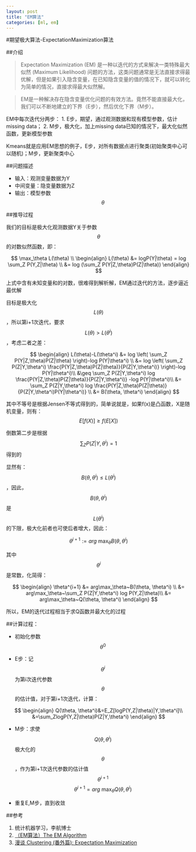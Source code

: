 ```yaml
---
layout: post
title: "EM算法"
categories: [ml, em]
---
```


#期望极大算法-ExpectationMaximization算法

##介绍

>Expectation Maximization (EM) 是一种以迭代的方式来解决一类特殊最大似然 (Maximum Likelihood) 问题的方法，这类问题通常是无法直接求得最优解，但是如果引入隐含变量，在已知隐含变量的值的情况下，就可以转化为简单的情况，直接求得最大似然解。

>EM是一种解决存在隐含变量优化问题的有效方法。竟然不能直接最大化，我们可以不断地建立的下界（E步），然后优化下界（M步）。

EM中每次迭代分两步：
    1. E步，期望，通过观测数据和现有模型参数，估计missing data；
    2. M步，极大化，加上missing data已知的情况下，最大化似然函数，更新模型参数

Kmeans就是应用EM思想的例子，E步，对所有数据点进行聚类(初始聚类中心可以随机)；M步，更新聚类中心

##问题描述

* 输入：观测变量数据为Y
* 中间变量：隐变量数据为Z
* 输出：模型参数$$\theta$$

##推导过程

我们的目标是极大化观测数据Y关于参数$$\theta$$的对数似然函数，即：

$$
\max_\theta L(\theta) \\
\begin{align}
L(\theta) &= logP(Y|\theta) = log \sum_Z P(Y,Z|\theta) \\
          &= log (\sum_Z P(Y|Z,\theta)P(Z|\theta))
\end{align}
$$

上式中含有未知变量和的对数，很难得到解析解，EM通过迭代的方法，逐步逼近最优解

目标是极大化$$L(\theta)$$，所以第i+1次迭代，要求$$L(\theta) > L(\theta^{i})$$，考虑二者之差：

$$
\begin{align}
L(\theta)-L(\theta^i) 
&= log \left( \sum_Z P(Y|Z,\theta)P(Z|\theta) \right)-log P(Y|\theta^i) \\
&= log \left( \sum_Z P(Z|Y,\theta^i) \frac{P(Y|Z,\theta)P(Z|\theta)}{P(Z|Y,\theta^i)} \right)-log P(Y|\theta^i)\\
&\geq \sum_Z P(Z|Y,\theta^i) log \frac{P(Y|Z,\theta)P(Z|\theta)}{P(Z|Y,\theta^i)} -log P(Y|\theta^i)\\
&= \sum_Z P(Z|Y,\theta^i) log \frac{P(Y|Z,\theta)P(Z|\theta)}{P(Z|Y,\theta^i)P(Y|\theta^i)} \\
&= B(\theta, \theta^i)
\end{align}
$$

其中不等号是根据Jensen不等式得到的，简单说就是，如果f(x)是凸函数，X是随机变量，则有：$$ E[f(X)] \geq f(E[X]) $$

倒数第二步是根据 $$ \sum_Z P(Z|Y,\theta^i)=1 $$ 得到的

显然有：$$B(\theta, \theta^i) \leq L(\theta^i)$$，因此，$$B(\theta, \theta^i)$$ 是 $$L(\theta^i)$$的下限，极大化前者也可使后者增大，因此：

$$\theta^{i+1} := arg~\max_\theta B(\theta, \theta^i)$$

其中$$\theta^i$$是常数，化简得：

$$
\begin{align}
\theta^{i+1} 
&= arg\max_\theta~B(\theta, \theta^i) \\
&= arg\max_\theta~\sum_Z P(Z|Y,\theta^i) log P(Y,Z|\theta)\\
&= arg\max_\theta~Q(\theta, \theta^i)
\end{align}
$$

所以，EM的迭代过程相当于求Q函数并最大化的过程

##计算过程：

* 初始化参数$$\theta^0$$

* E步：记$$\theta^i$$为第i次迭代参数$$\theta$$的估计值，对于第i+1次迭代，计算：

$$
\begin{align} 
Q(\theta, \theta^i)&=E_Z[logP(Y,Z|\theta)|Y,\theta^i]\\
&=\sum_ZlogP(Y,Z|\theta)P(Z|Y,\theta^i)
\end{align}
$$

* M步：求使$$Q(\theta, \theta^i)$$极大化的$$\theta$$，作为第i+1次迭代参数的估计值$$\theta^{i+1}$$
$$\theta^{i+1} = arg~\max_\theta Q(\theta, \theta^i)$$

* 重复E,M步，直到收敛


##参考
1. 统计机器学习，李航博士
2. [（EM算法）The EM Algorithm](http://www.cnblogs.com/jerrylead/archive/2011/04/06/2006936.html)
3. [漫谈 Clustering (番外篇): Expectation Maximization](http://blog.pluskid.org/?p=81)

